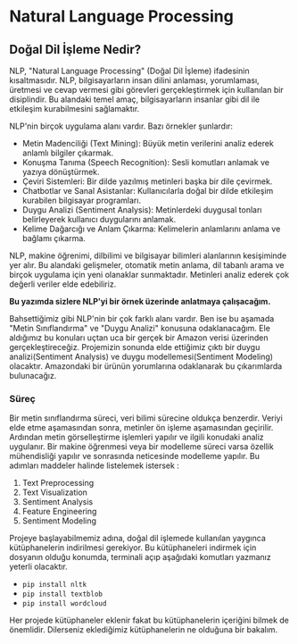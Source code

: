 #  Natural Language Processing 

## Doğal Dil İşleme Nedir?

NLP, "Natural Language Processing" (Doğal Dil İşleme) ifadesinin kısaltmasıdır. NLP, bilgisayarların insan dilini anlaması, yorumlaması, üretmesi ve cevap vermesi gibi görevleri gerçekleştirmek için kullanılan bir disiplindir. Bu alandaki temel amaç, bilgisayarların insanlar gibi dil ile etkileşim kurabilmesini sağlamaktır.

NLP'nin birçok uygulama alanı vardır. Bazı örnekler şunlardır:

* Metin Madenciliği (Text Mining): Büyük metin verilerini analiz ederek anlamlı bilgiler çıkarmak.
* Konuşma Tanıma (Speech Recognition): Sesli komutları anlamak ve yazıya dönüştürmek.
* Çeviri Sistemleri: Bir dilde yazılmış metinleri başka bir dile çevirmek.
* Chatbotlar ve Sanal Asistanlar: Kullanıcılarla doğal bir dilde etkileşim kurabilen bilgisayar programları.
* Duygu Analizi (Sentiment Analysis): Metinlerdeki duygusal tonları belirleyerek kullanıcı duygularını anlamak.
* Kelime Dağarcığı ve Anlam Çıkarma: Kelimelerin anlamlarını anlama ve bağlamı çıkarma.

NLP, makine öğrenimi, dilbilimi ve bilgisayar bilimleri alanlarının kesişiminde yer alır. Bu alandaki gelişmeler, otomatik metin anlama, dil tabanlı arama ve birçok uygulama için yeni olanaklar sunmaktadır.
Metinleri analiz ederek çok değerli veriler elde edebiliriz.

**Bu yazımda sizlere NLP'yi bir örnek üzerinde anlatmaya çalışacağım.**

Bahsettiğimiz gibi NLP'nin bir çok farklı alanı vardır. Ben ise bu aşamada "Metin Sınıflandırma" ve "Duygu Analizi" konusuna odaklanacağım. Ele aldığımız bu konuları uçtan uca bir gerçek bir Amazon verisi üzerinden gerçekleştireceğiz. Projemizin sonunda elde ettiğimiz çıktı bir duygu analizi(Sentiment Analysis) ve duygu modellemesi(Sentiment Modeling) olacaktır. Amazondaki bir ürünün yorumlarına odaklanarak bu çıkarımlarda bulunacağız.

### Süreç 
Bir metin sınıflandırma süreci, veri bilimi sürecine oldukça benzerdir. Veriyi elde etme aşamasından sonra, metinler ön işleme aşamasından geçirilir. Ardından metin görselleştirme işlemleri yapılır ve ilgili konudaki analiz uygulanır. Bir makine öğrenmesi veya bir modelleme süreci varsa özellik mühendisliği yapılır ve sonrasında neticesinde modelleme yapılır. Bu adımları maddeler halinde listelemek istersek :

1. Text Preprocessing
2. Text Visualization
3. Sentiment Analysis
4. Feature Engineering
5. Sentiment Modeling

Projeye başlayabilmemiz adına, doğal dil işlemede kullanılan yaygınca kütüphanelerin indirilmesi gerekiyor. Bu kütüphaneleri indirmek için dosyanın olduğu konumda, terminali açıp aşağıdaki komutları yazmanız yeterli olacaktır. 

* ```pip install nltk```
* ```pip install textblob```
* ```pip install wordcloud```

Her projede kütüphaneler eklenir fakat bu kütüphanelerin içeriğini bilmek de önemlidir. Dilerseniz eklediğimiz kütüphanelerin ne olduğuna bir bakalım.


